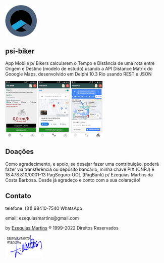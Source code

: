 <img src="Imagens/psi-software.png" width="100"><br>
## psi-biker
App Mobile p/ Bikers calcularem o Tempo e Distância de uma rota entre Origem e Destino (modelo de estudo) 
usando a API Distance Matrix do Gooogle Maps, desenvolvido em Delphi 10.3 Rio usando REST e JSON

<img src="Imagens/psi-biker-1.jpg" width="100"> <img src="Imagens/psi-biker-2.jpg" width="100"> <img src="Imagens/psi-biker-3.jpg" width="100"> 

## Doações
Como agradecimento, e apoio, se desejar fazer uma contribuição, poderá fazer via transferência ou depósito bancário, minha chave PIX (CNPJ) é 18.478.810/0001-13 PagSeguro-UOL (PagBank) p/ Ezequias Martins da Costa Barbosa. Desde já agradeço e conto com a sua colaração!

## Contato
<p>telefone: (31) 98410-7540 WhatsApp</p>
<p>email: ezequiasmartins@gmail.com</p>
<p>by <a href="https://ezequiasmartins.blogspot.com/" target="_blank">Ezequias Martins</a> ® 1999-2022 Direitos Reservados</p>
<p><a href="https://ezequiasmartins.blogspot.com/" target="_blank"><img src="Imagens/assinatura.jpg"></a></p>
